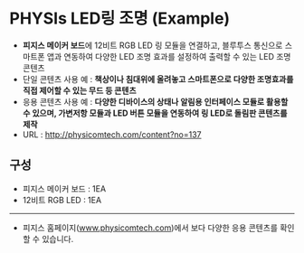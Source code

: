 PHYSIs LED링 조명 (Example)
==========================

- **피지스 메이커 보드**에 12비트 RGB LED 링 모듈을 연결하고, 블루투스 통신으로 스마트폰 앱과 연동하여 다양한 LED 조명 효과를 설정하여 출력할 수 있는 LED 조명 콘텐츠
- 단일 콘텐츠 사용 예 : **책상이나 침대위에 올려놓고 스마트폰으로 다양한 조명효과를 직접 제어할 수 있는 무드 등 콘텐츠**
- 응용 콘텐츠 사용 예 : **다양한 디바이스의 상태나 알림용 인터페이스 모듈로 활용할 수 있으며, 가변저항 모듈과 LED 버튼 모듈을 연동하여 링 LED로 돌림판 콘텐츠를 제작**
- URL : http://physicomtech.com/content?no=137


구성
---------------------------
- 피지스 메이커 보드 : 1EA
- 12비트 RGB LED : 1EA
---------------------------
- 피지스 홈페이지(www.physicomtech.com)에서 보다 다양한 응용 콘텐츠를 확인할 수 있습니다.
